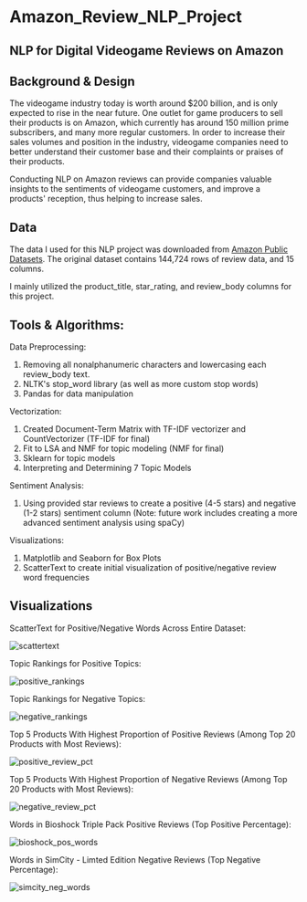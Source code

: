 # Amazon_Review_NLP_Project
## NLP for Digital Videogame Reviews on Amazon

## Background & Design
The videogame industry today is worth around $200 billion, and is only expected to rise in the near future. One outlet for game producers to sell their products is on Amazon, which currently has around 150 million prime subscribers, and many more regular customers. In order to increase their sales volumes and position in the industry, videogame companies need to better understand their customer base and their complaints or praises of their products.

Conducting NLP on Amazon reviews can provide companies valuable insights to the sentiments of videogame customers, and improve a products' reception, thus helping to increase sales.

## Data
The data I used for this NLP project was downloaded from [Amazon Public Datasets](https://s3.amazonaws.com/amazon-reviews-pds/readme.html). The original dataset contains 144,724 rows of review data, and 15 columns.

I mainly utilized the product_title, star_rating, and review_body columns for this project.


## Tools & Algorithms:

Data Preprocessing:
1. Removing all nonalphanumeric characters and lowercasing each review_body text.
2. NLTK's stop_word library (as well as more custom stop words)
3. Pandas for data manipulation

Vectorization:
1. Created Document-Term Matrix with TF-IDF vectorizer and CountVectorizer (TF-IDF for final)
2. Fit to LSA and NMF for topic modeling (NMF for final)
3. Sklearn for topic models
3. Interpreting and Determining 7 Topic Models

Sentiment Analysis:
1. Using provided star reviews to create a positive (4-5 stars) and negative (1-2 stars) sentiment column (Note: future work includes creating a more advanced sentiment analysis using spaCy)

Visualizations:
1. Matplotlib and Seaborn for Box Plots
2. ScatterText to create initial visualization of positive/negative review word frequencies

## Visualizations
ScatterText for Positive/Negative Words Across Entire Dataset:

![scattertext](https://github.com/Jason-HKim/NLP_Project/blob/master/Visualizations/scattertest_visualization_simple_sentiment_analysis.png)


Topic Rankings for Positive Topics:

![positive_rankings](https://github.com/Jason-HKim/NLP_Project/blob/master/Visualizations/positive_reviews_topics.png)


Topic Rankings for Negative Topics:

![negative_rankings](https://github.com/Jason-HKim/NLP_Project/blob/master/Visualizations/negative_reviews_topics.png)


Top 5 Products With Highest Proportion of Positive Reviews (Among Top 20 Products with Most Reviews):

![positive_review_pct](https://github.com/Jason-HKim/NLP_Project/blob/master/Visualizations/top_5_highest_pos_pct.png)


Top 5 Products With Highest Proportion of Negative Reviews (Among Top 20 Products with Most Reviews):

![negative_review_pct](https://github.com/Jason-HKim/NLP_Project/blob/master/Visualizations/top_5_highest_neg_pct.png)


Words in Bioshock Triple Pack Positive Reviews (Top Positive Percentage):

![bioshock_pos_words](https://github.com/Jason-HKim/NLP_Project/blob/master/Visualizations/pos_review_words_bioshock.png)


Words in SimCity - Limted Edition Negative Reviews (Top Negative Percentage):

![simcity_neg_words](https://github.com/Jason-HKim/NLP_Project/blob/master/Visualizations/neg_review_words_simcity.png)

